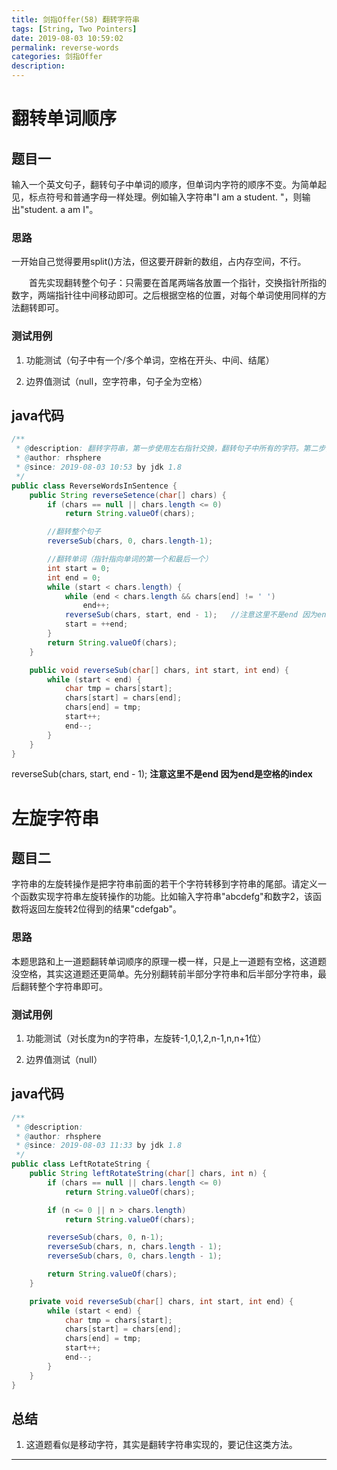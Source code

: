 ```yaml
---
title: 剑指Offer(58) 翻转字符串
tags: [String, Two Pointers]
date: 2019-08-03 10:59:02
permalink: reverse-words
categories: 剑指Offer
description:
---
```

<p class="description"></p>


<!-- more -->

# 翻转单词顺序

## 题目一
输入一个英文句子，翻转句子中单词的顺序，但单词内字符的顺序不变。为简单起见，标点符号和普通字母一样处理。例如输入字符串"I am a student. "，则输出"student. a am I"。


### 思路 
一开始自己觉得要用split()方法，但这要开辟新的数组，占内存空间，不行。

　　首先实现翻转整个句子：只需要在首尾两端各放置一个指针，交换指针所指的数字，两端指针往中间移动即可。之后根据空格的位置，对每个单词使用同样的方法翻转即可。


### 测试用例
1. 功能测试（句子中有一个/多个单词，空格在开头、中间、结尾）

2. 边界值测试（null，空字符串，句子全为空格）

## java代码

```java
/**
 * @description: 翻转字符串，第一步使用左右指针交换，翻转句子中所有的字符。第二步，再翻转每个单词中字符的顺序。
 * @author: rhsphere
 * @since: 2019-08-03 10:53 by jdk 1.8
 */
public class ReverseWordsInSentence {
	public String reverseSetence(char[] chars) {
		if (chars == null || chars.length <= 0)
			return String.valueOf(chars);

		//翻转整个句子
		reverseSub(chars, 0, chars.length-1);

		//翻转单词（指针指向单词的第一个和最后一个）
		int start = 0;
		int end = 0;
		while (start < chars.length) {
			while (end < chars.length && chars[end] != ' ')
				end++;
			reverseSub(chars, start, end - 1);   //注意这里不是end 因为end是空格的index
			start = ++end; 
		}
		return String.valueOf(chars);
	}

	public void reverseSub(char[] chars, int start, int end) {
		while (start < end) {
			char tmp = chars[start];
			chars[start] = chars[end];
			chars[end] = tmp;
			start++;
			end--;
		}
	}
}

```

reverseSub(chars, start, end - 1); 
 **注意这里不是end 因为end是空格的index**


# 左旋字符串

## 题目二
字符串的左旋转操作是把字符串前面的若干个字符转移到字符串的尾部。请定义一个函数实现字符串左旋转操作的功能。比如输入字符串"abcdefg"和数字2，该函数将返回左旋转2位得到的结果"cdefgab"。


### 思路

本题思路和上一道题翻转单词顺序的原理一模一样，只是上一道题有空格，这道题没空格，其实这道题还更简单。先分别翻转前半部分字符串和后半部分字符串，最后翻转整个字符串即可。

### 测试用例

1. 功能测试（对长度为n的字符串，左旋转-1,0,1,2,n-1,n,n+1位）

2. 边界值测试（null）


## java代码


```java
/**
 * @description:
 * @author: rhsphere
 * @since: 2019-08-03 11:33 by jdk 1.8
 */
public class LeftRotateString {
    public String leftRotateString(char[] chars, int n) {
        if (chars == null || chars.length <= 0)
            return String.valueOf(chars);

        if (n <= 0 || n > chars.length)
            return String.valueOf(chars);

        reverseSub(chars, 0, n-1);
        reverseSub(chars, n, chars.length - 1);
        reverseSub(chars, 0, chars.length - 1);

        return String.valueOf(chars);
    }

    private void reverseSub(char[] chars, int start, int end) {
        while (start < end) {
            char tmp = chars[start];
            chars[start] = chars[end];
            chars[end] = tmp;
            start++;
            end--;
        }
    }
}

```

## 总结

1. 这道题看似是移动字符，其实是翻转字符串实现的，要记住这类方法。



<hr />